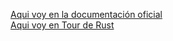 [Aqui voy en la documentación oficial ](https://doc.rust-lang.org/book/ch07-04-bringing-paths-into-scope-with-the-use-keyword.html#creating-idiomatic-use-paths)  
[Aqui voy en Tour de Rust](https://tourofrust.com/chapter_8_es.html)
